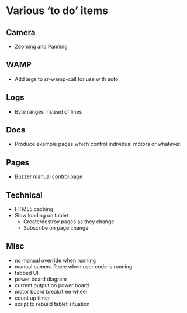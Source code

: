 # Various ‘to do’ items

## Camera

 - Zooming and Panning

## WAMP

 - Add args to sr-wamp-call for use with auto.

## Logs

 - Byte ranges instead of lines

## Docs

 - Produce example pages which control individual motors or whatever.

## Pages

 - Buzzer manual control page

## Technical

 - HTML5 caching
 - Slow loading on tablet
   - Create/destroy pages as they change
   - Subscribe on page change

## Misc

 - no manual override when running
 - manual camera R.see when user code is running
 - tabbed UI
 - power board diagram
 - current output on power board
 - motor board break/free wheel
 - count up timer
 - script to rebuild tablet situation
